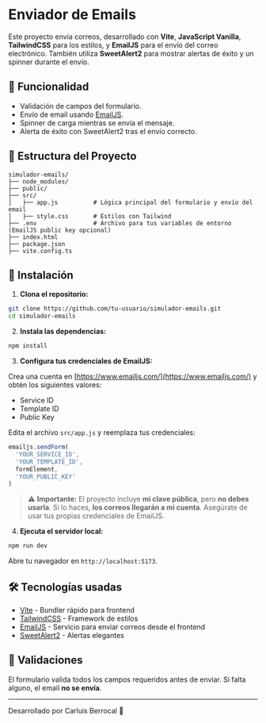 # Enviador de Emails

Este proyecto envia correos, desarrollado con **Vite**, **JavaScript Vanilla**, **TailwindCSS** para los estilos, y **EmailJS** para el envío del correo electrónico. También utiliza **SweetAlert2** para mostrar alertas de éxito y un spinner durante el envío.

## 🎯 Funcionalidad

- Validación de campos del formulario.
- Envío de email usando [EmailJS](https://www.emailjs.com/).
- Spinner de carga mientras se envía el mensaje.
- Alerta de éxito con SweetAlert2 tras el envío correcto.

## 📂 Estructura del Proyecto

```
simulador-emails/
├── node_modules/
├── public/
├── src/
│   ├── app.js          # Lógica principal del formulario y envío del email
│   ├── style.css       # Estilos con Tailwind
├── .env                # Archivo para tus variables de entorno (EmailJS public key opcional)
├── index.html
├── package.json
├── vite.config.ts
```

## 🚀 Instalación

1. **Clona el repositorio:**

```bash
git clone https://github.com/tu-usuario/simulador-emails.git
cd simulador-emails
```

2. **Instala las dependencias:**

```bash
npm install
```

3. **Configura tus credenciales de EmailJS:**

Crea una cuenta en [https://www.emailjs.com/](https://www.emailjs.com/) y obtén los siguientes valores:

- Service ID
- Template ID
- Public Key

Edita el archivo `src/app.js` y reemplaza tus credenciales:

```js
emailjs.sendForm(
  'YOUR_SERVICE_ID',
  'YOUR_TEMPLATE_ID',
  formElement,
  'YOUR_PUBLIC_KEY'
)
```

> ⚠️ **Importante:** El proyecto incluye **mi clave pública**, pero **no debes usarla**. Si lo haces, **los correos llegarán a mi cuenta**. Asegúrate de usar tus propias credenciales de EmailJS.

4. **Ejecuta el servidor local:**

```bash
npm run dev
```

Abre tu navegador en `http://localhost:5173`.

## 🛠️ Tecnologías usadas

- [Vite](https://vitejs.dev/) - Bundler rápido para frontend
- [TailwindCSS](https://tailwindcss.com/) - Framework de estilos
- [EmailJS](https://www.emailjs.com/) - Servicio para enviar correos desde el frontend
- [SweetAlert2](https://sweetalert2.github.io/) - Alertas elegantes

## 🧪 Validaciones

El formulario valida todos los campos requeridos antes de enviar. Si falta alguno, el email **no se envía**.

---

Desarrollado por Carluis Berrocal 🚀